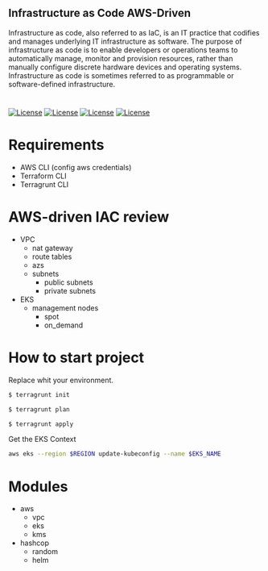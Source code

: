## Infrastructure as Code AWS-Driven


Infrastructure as code, also referred to as IaC, is an IT practice that codifies and manages underlying IT infrastructure as software. The purpose of infrastructure as code is to enable developers or operations teams to automatically manage, monitor and provision resources, rather than manually configure discrete hardware devices and operating systems. Infrastructure as code is sometimes referred to as programmable or software-defined infrastructure.


# #

[![License](https://img.shields.io/badge/License-UNLISENSED-silver.svg?style=flat)](https://github.com/clips/pattern/blob/master/LICENSE.txt) 
[![License](https://img.shields.io/badge/Terraform-v1.5.0-purple.svg?style=flat)](https://github.com/clips/pattern/blob/master/LICENSE.txt) 
[![License](https://img.shields.io/badge/AWS_CLI-v1.22.43-yellow.svg?style=flat)](https://github.com/clips/pattern/blob/master/LICENSE.txt)
[![License](https://img.shields.io/badge/TerraGrunt-v1.5.0-blue.svg?style=flat)](https://github.com/clips/pattern/blob/master/LICENSE.txt)

# #

# Requirements

- AWS CLI (config aws credentials)
- Terraform CLI
- Terragrunt CLI

# AWS-driven IAC review

- VPC   
    - nat gateway
    - route tables
    - azs
    - subnets
        - public subnets
        - private subnets
- EKS
    - management nodes
        - spot
        - on_demand


# How to start project

Replace <env> whit your environment.

```sh
$ terragrunt init 
```

```sh
$ terragrunt plan 
```

```sh
$ terragrunt apply 
```


Get the EKS Context


```sh
aws eks --region $REGION update-kubeconfig --name $EKS_NAME
```

# Modules
- aws
    - vpc
    - eks
    - kms
- hashcop
    - random
    - helm
